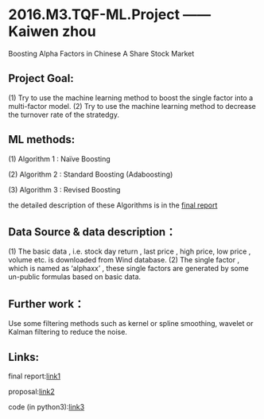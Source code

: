 # 2016.M3.TQF-ML.Project ——  Kaiwen zhou
Boosting Alpha Factors in Chinese A Share Stock Market

## Project Goal:
(1)	Try to use the machine learning method to boost the single factor into a multi-factor model.
(2)	Try to use the machine learning method to decrease the turnover rate of the stratedgy.

## ML methods:
(1)	Algorithm 1 : Naïve Boosting 

(2)	Algorithm 2 : Standard Boosting (Adaboosting)

(3) Algorithm 3 : Revised Boosting 

 the detailed description of these Algorithms is in the [final report](https://github.com/kevin583475378/2016.M3.TQF-ML.Project/blob/master/final%20report%20and%20proposal/Project_Report_Kaiwen%20Zhou.pdf)
 
## Data Source & data description：
(1)	The basic data , i.e. stock day return , last price , high price, low price , volume etc. is downloaded from Wind database.
(2)	The single factor , which is named as ‘alphaxx’ , these single factors are generated by some un-public formulas based on basic data.

## Further work：
Use some filtering methods such as kernel or spline smoothing, wavelet or Kalman filtering to reduce the noise.

## Links:
final report:[link1](https://github.com/kevin583475378/2016.M3.TQF-ML.Project/blob/master/final%20report%20and%20proposal/Project_Report_Kaiwen%20Zhou.pdf)

proposal:[link2](https://github.com/kevin583475378/2016.M3.TQF-ML.Project/blob/master/final%20report%20and%20proposal/Project_proposal_Kaiwen%20Zhou.pdf)

code (in python3):[link3](https://github.com/kevin583475378/2016.M3.TQF-ML.Project/blob/master/sample%20data%20and%20code/Project_adaboost_code_Kaiwen%20Zhou.py)
